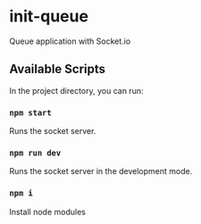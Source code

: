 # init-queue
Queue application with Socket.io

## Available Scripts

In the project directory, you can run:

### `npm start`

Runs the socket server.

### `npm run dev`

Runs the socket server in the development mode.

### `npm i`
Install node modules
